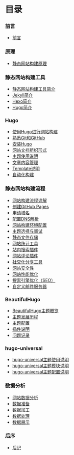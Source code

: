 # 目录

### 前言

- [前言](README.md)


### 原理

- [静态网站构建原理](concepts/principle.md)


### 静态网站构建工具

- [静态网站构建工具简介](tools/intro.md)
- [Jekyll简介](tools/jekyll.md)
- [Hexo简介](tools/hexo.md)
- [Hugo简介](tools/hugo.md)


### Hugo

- [使用Hugo进行网站构建](hugo/why-hugo.md)
- [熟悉Git和GitHub](hugo/get-familar-with-git-and-github.md)
- [安装Hugo](hugo/install-hugo.md)
- [网站文档组织形式]()
- [主题使用说明]()
- [文章内容管理]()
- [Template说明](hugo/template-introduction.md)
- [自动化构建]()


### 静态网站构建流程

- [网站构建流程详解](steps/index.md)
- [创建GitHub Pages](steps/create-github-pages.md)
- [申请域名](steps/domain-name-apply.md)
- [配置DNS解析](steps/dns-setup.md)
- [网站构建环境配置](steps/env-setup.md)
- [主题选择与调试](steps/themes.md)
- [静态文件存储](steps/static-file-storage.md)
- [网站统计工具](steps/web-analytics-plugin.md)
- [站内搜索插件](steps/searching-plugin.md)
- [网站评论插件](steps/comment-plugin.md)
- [社交化分享工具](steps/social-share-plugin.md)
- [网站安全性](steps/security.md)
- [网站性能优化](steps/website-performence-optimization.md)
- [搜索引擎优化（SEO）](steps/seo.md)
- [自定义邮件服务器](steps/custom-email-server.md)


### BeautifulHugo

- [BeautifulHugo主题概览](themes/beautifulhugo-overview.md)
- [主题发展历程]()
- [主题配置]()
- [插件说明]()
- [问题记录]()

### hugo-universal

- [hugo-universal主题使用说明](themes/hugo-universal-overview.md)
- [hugo-universal主题模块说明](themes/hugo-universal-templates.md)
- [hugo-universal主题配置说明](themes/hugo-universal-settings.md)

### 数据分析

- [网站数据分析]()
- [数据准备]()
- [数据加工]()
- [数据处理]()
- [数据展示]()


### 后序

- [后记]()

